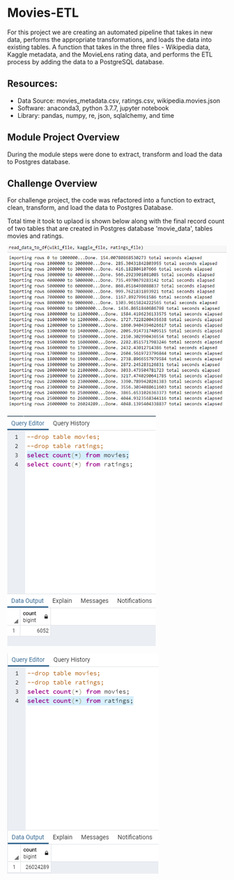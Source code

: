 # Movies-ETL
For this project we are creating an automated pipeline that takes in new data, performs the appropriate transformations, and loads the data into existing tables. A function that takes in the three files - Wikipedia data, Kaggle metadata, and the MovieLens rating data, and performs the ETL process by adding the data to a PostgreSQL database.
 
## Resources:
 - Data Source: movies_metadata.csv, ratings.csv, wikipedia.movies.json
 - Software: anaconda3, python 3.7.7, jupyter notebook
 - Library: pandas, numpy, re, json, sqlalchemy, and time 

## Module Project Overview
During the module steps were done to extract, transform and load the data to Postgres database.

## Challenge Overview
For challenge project, the code was refactored into a function to extract, clean, transform, and load the data to Postgres Database.

Total time it took to uplaod is shown below along with the final record count of two tables that are created in Postgres database 'movie_data', tables movies and ratings.

!["26 mi lrecords uploaded"](./Resources/upload_times_to_db.png "time to load 26 mil records")

!["Movies table"](./Resources/movies_query.png "total movies records")

!["Ratings table"](./Resources/ratings_query.png "total ratings records")
